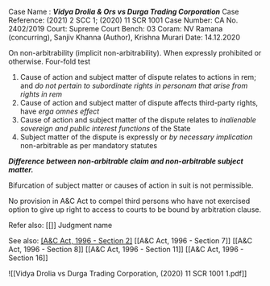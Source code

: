 Case Name : ***Vidya Drolia & Ors vs Durga Trading Corporation***
Case Reference: (2021) 2 SCC 1; (2020) 11 SCR 1001
Case Number: CA No. 2402/2019
Court: Supreme Court
Bench: 03
Coram: NV Ramana (concurring), Sanjiv Khanna (Author), Krishna Murari
Date: 14.12.2020

On non-arbitrability (implicit non-arbitrability). When expressly prohibited or otherwise.
Four-fold test
1. Cause of action and subject matter of dispute relates to actions in rem; and *do not pertain to subordinate rights in personam that arise from rights in rem*
2. Cause of action and subject matter of dispute affects third-party rights, have *erga omnes effect*
3. Cause of action and subject matter of the dispute relates to *inalienable sovereign and public interest functions* of the State
4. Subject matter of the dispute is expressly or *by necessary implication* non-arbitrable as per mandatory statutes

***Difference between non-arbitrable claim and non-arbitrable subject matter.***

Bifurcation of subject matter or causes of action in suit is not permissible.

No provision in A&C Act to compel third persons who have not exercised option to give up right to access to courts to be bound by arbitration clause.

Refer also:
[[]]
Judgment name

See also:
[[A&C Act, 1996 - Section 2]](3) 
[[A&C Act, 1996 - Section 7]]
[[A&C Act, 1996 - Section 8]]
[[A&C Act, 1996 - Section 11]]
[[A&C Act, 1996 - Section 16]]

![[Vidya Drolia vs Durga Trading Corporation, (2020) 11 SCR 1001 1.pdf]]